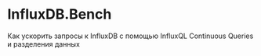 # InfluxDB.Bench
Как ускорить запросы к InfluxDB с помощью InfluxQL Continuous Queries и разделения данных
